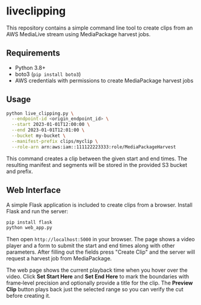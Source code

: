 # liveclipping

This repository contains a simple command line tool to create clips from an AWS MediaLive stream using MediaPackage harvest jobs.

## Requirements
- Python 3.8+
- boto3 (``pip install boto3``)
- AWS credentials with permissions to create MediaPackage harvest jobs

## Usage

```bash
python live_clipping.py \
  --endpoint-id <origin_endpoint_id> \
  --start 2023-01-01T12:00:00 \
  --end 2023-01-01T12:01:00 \
  --bucket my-bucket \
  --manifest-prefix clips/myclip \
  --role-arn arn:aws:iam::111122223333:role/MediaPackageHarvest
```

This command creates a clip between the given start and end times. The resulting manifest and segments will be stored in the provided S3 bucket and prefix.

## Web Interface

A simple Flask application is included to create clips from a browser. Install
Flask and run the server:

```bash
pip install flask
python web_app.py
```

Then open `http://localhost:5000` in your browser. The page shows a video player
and a form to submit the start and end times along with other parameters. After
filling out the fields press "Create Clip" and the server will request a harvest
job from MediaPackage.

The web page shows the current playback time when you hover over the video.
Click **Set Start Here** and **Set End Here** to mark the boundaries with
frame‑level precision and optionally provide a title for the clip. The
**Preview Clip** button plays back just the selected range so you can verify the
cut before creating it.
